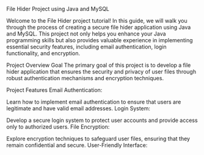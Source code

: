File Hider Project using Java and MySQL

Welcome to the File Hider project tutorial! In this guide, we will walk you through the process of creating a secure file hider application using Java and MySQL. This project not only helps you enhance your Java programming skills but also provides valuable experience in implementing essential security features, including email authentication, login functionality, and encryption.

Project Overview
Goal
The primary goal of this project is to develop a file hider application that ensures the security and privacy of user files through robust authentication mechanisms and encryption techniques.

Project Features
Email Authentication:

Learn how to implement email authentication to ensure that users are legitimate and have valid email addresses.
Login System:

Develop a secure login system to protect user accounts and provide access only to authorized users.
File Encryption:

Explore encryption techniques to safeguard user files, ensuring that they remain confidential and secure.
User-Friendly Interface:
